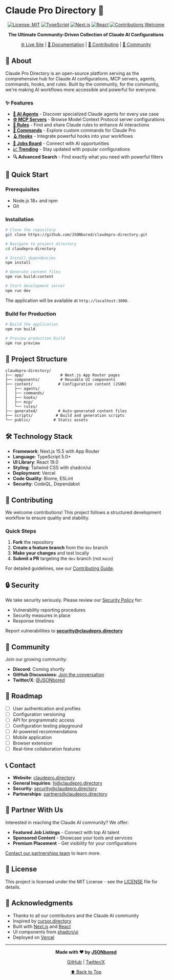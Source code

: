 # Claude Pro Directory 🚀

<div align="center">

[![License: MIT](https://img.shields.io/badge/License-MIT-orange.svg)](https://opensource.org/licenses/MIT)
[![TypeScript](https://img.shields.io/badge/TypeScript-5.0+-blue)](https://www.typescriptlang.org/)
[![Next.js](https://img.shields.io/badge/Next.js-15.5-black)](https://nextjs.org/)
[![React](https://img.shields.io/badge/React-19.0-61dafb)](https://react.dev/)
[![Contributions Welcome](https://img.shields.io/badge/contributions-welcome-brightgreen.svg)](.github/CONTRIBUTING.md)

**The Ultimate Community-Driven Collection of Claude AI Configurations**

[🌐 Live Site](https://claudepro.directory) | [📖 Documentation](#documentation) | [🤝 Contributing](#contributing) | [💬 Community](#community)

</div>

## 🎯 About

Claude Pro Directory is an open-source platform serving as the comprehensive hub for Claude AI configurations, MCP servers, agents, commands, hooks, and rules. Built by the community, for the community, we're making AI workflows more accessible and powerful for everyone.

### ✨ Features

- **[🤖 AI Agents](https://claudepro.directory/agents)** - Discover specialized Claude agents for every use case
- **[⚙️ MCP Servers](https://claudepro.directory/mcp)** - Browse Model Context Protocol server configurations
- **[📜 Rules](https://claudepro.directory/rules)** - Find and share Claude rules to enhance AI interactions
- **[🔧 Commands](https://claudepro.directory/commands)** - Explore custom commands for Claude Pro
- **[🪝 Hooks](https://claudepro.directory/hooks)** - Integrate powerful hooks into your workflows
- **[💼 Jobs Board](https://claudepro.directory/jobs)** - Connect with AI opportunities
- **[📈 Trending](https://claudepro.directory/trending)** - Stay updated with popular configurations
- **🔍 Advanced Search** - Find exactly what you need with powerful filters

## 🚀 Quick Start

### Prerequisites

- Node.js 18+ and npm
- Git

### Installation

```bash
# Clone the repository
git clone https://github.com/JSONbored/claudepro-directory.git

# Navigate to project directory
cd claudepro-directory

# Install dependencies
npm install

# Generate content files
npm run build:content

# Start development server
npm run dev
```

The application will be available at `http://localhost:3000`.

### Build for Production

```bash
# Build the application
npm run build

# Preview production build
npm run preview
```

## 📁 Project Structure

```
claudepro-directory/
├── app/                # Next.js App Router pages
├── components/         # Reusable UI components
├── content/           # Configuration content (JSON)
│   ├── agents/
│   ├── commands/
│   ├── hooks/
│   ├── mcp/
│   └── rules/
├── generated/         # Auto-generated content files
├── scripts/          # Build and generation scripts
└── public/          # Static assets
```

## 🛠️ Technology Stack

- **Framework**: Next.js 15.5 with App Router
- **Language**: TypeScript 5.0+
- **UI Library**: React 19.0
- **Styling**: Tailwind CSS with shadcn/ui
- **Deployment**: Vercel
- **Code Quality**: Biome, ESLint
- **Security**: CodeQL, Dependabot

## 🤝 Contributing

We welcome contributions! This project follows a structured development workflow to ensure quality and stability.

### Quick Steps

1. **Fork** the repository
2. **Create a feature branch** from the `dev` branch
3. **Make your changes** and test locally
4. **Submit a PR** targeting the `dev` branch (not `main`)

For detailed guidelines, see our [Contributing Guide](.github/CONTRIBUTING.md).

## 🔒 Security

We take security seriously. Please review our [Security Policy](.github/SECURITY.md) for:
- Vulnerability reporting procedures
- Security measures in place
- Response timelines

Report vulnerabilities to **security@claudepro.directory**

## 💬 Community

Join our growing community:

- **Discord**: Coming shortly
- **GitHub Discussions**: [Join the conversation](https://github.com/JSONbored/claudepro-directory/discussions/new/choose)
- **Twitter/X**: [@JSONbored](https://twitter.com/JSONbored)

## 🚧 Roadmap

- [ ] User authentication and profiles
- [ ] Configuration versioning
- [ ] API for programmatic access
- [ ] Configuration testing playground
- [ ] AI-powered recommendations
- [ ] Mobile application
- [ ] Browser extension
- [ ] Real-time collaboration features

## 📞 Contact

- **Website**: [claudepro.directory](https://claudepro.directory)
- **General Inquiries**: [hi@claudepro.directory](mailto:hi@claudepro.directory)
- **Security**: [security@claudepro.directory](mailto:security@claudepro.directory)
- **Partnerships**: [partners@claudepro.directory](mailto:partners@claudepro.directory)

## 💼 Partner With Us

Interested in reaching the Claude AI community? We offer:
- **Featured Job Listings** - Connect with top AI talent
- **Sponsored Content** - Showcase your tools and services
- **Premium Placement** - Get visibility for your configurations

[Contact our partnerships team](mailto:partners@claudepro.directory) to learn more.

## 📄 License

This project is licensed under the MIT License - see the [LICENSE](LICENSE) file for details.

## 🙏 Acknowledgments

- Thanks to all our contributors and the Claude AI community
- Inspired by [cursor.directory](https://github.com/pontusab/cursor.directory)
- Built with [Next.js](https://nextjs.org/) and [React](https://react.dev/)
- UI components from [shadcn/ui](https://ui.shadcn.com/)
- Deployed on [Vercel](https://vercel.com/)

---

<div align="center">

**Made with ❤️ by [JSONbored](https://github.com/JSONbored)**

[GitHub](https://github.com/JSONbored) | [Twitter/X](https://twitter.com/JSONbored)

[⬆ Back to Top](#claude-pro-directory-)

</div>